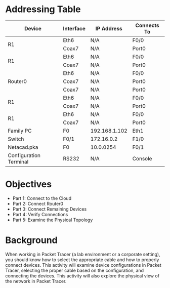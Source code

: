 # Addressing Table
<body>
    <div>
        <table>
            <thead>
                <tr>
                    <th>Device</th>
                    <th>Interface</th>
                    <th>IP Address</th>
                    <th>Connects To</th>
                </tr>
            </thead>
            <tbody>
                <tr>
                    <td rowspan="2">R1</td>
                    <td>Eth6</td>
                    <td>N/A</td>
                    <td>F0/0</td>
                </tr>
                <tr>
                    <td>Coax7</td>
                    <td>N/A</td>
                    <td>Port0</td>
                </tr>
                <tr>
                      <td rowspan="2">R1</td>
                      <td>Eth6</td>
                      <td>N/A</td>
                      <td>F0/0</td>
                  </tr>
                  <tr>
                      <td>Coax7</td>
                      <td>N/A</td>
                      <td>Port0</td>
                  </tr>
                <tr>
                      <td rowspan="3">Router0</td>
                      <td>Eth6</td>
                      <td>N/A</td>
                      <td>F0/0</td>
                  </tr>
                  <tr>
                      <td>Coax7</td>
                      <td>N/A</td>
                      <td>Port0</td>
                  </tr>
                  <tr>
                      <td>Coax7</td>
                      <td>N/A</td>
                      <td>Port0</td>
                  </tr>
                  <tr>
                      <td rowspan="2">R1</td>
                      <td>Eth6</td>
                      <td>N/A</td>
                      <td>F0/0</td>
                    </tr>
                  <tr>
                      <td>Coax7</td>
                      <td>N/A</td>
                      <td>Port0</td>
                  </tr>
                <tr>
                      <td rowspan="2">R1</td>
                      <td>Eth6</td>
                      <td>N/A</td>
                      <td>F0/0</td>
                  </tr>
                  <tr>
                      <td>Coax7</td>
                      <td>N/A</td>
                      <td>Port0</td>
                  </tr>
                  <tr>
                    <td>Family PC</td>
                    <td>F0</td>
                    <td>192.168.1.102</td>
                    <td>Eth1</td>
                  </tr>
                <tr>
                    <td>Switch</td>
                    <td>F0/1</td>
                    <td>172.16.0.2</td>
                    <td>F1/0</td>
                  </tr>
                <tr>
                    <td>Netacad.pka</td>
                    <td>F0</td>
                    <td>10.0.0254</td>
                    <td>F0/1</td>
                  </tr>
                <tr>
                    <td>Configuration Terminal</td>
                    <td>RS232</td>
                    <td>N/A</td>
                    <td>Console</td>
                  </tr>
            </tbody>
        </table>
    </div>
</body>


# Objectives
- Part 1: Connect to the Cloud
- Part 2: Connect Router0
- Part 3: Connect Remaining Devices
- Part 4: Verify Connections
- Part 5: Examine the Physical Topology 

# Background
When working in Packet Tracer (a lab environment or a corporate setting), you should know how to select the appropriate cable and how to properly connect devices. This activity will examine device configurations in Packet Tracer, selecting the proper cable based on the configuration, and connecting the devices. This activity will also explore the physical view of the network in Packet Tracer.
